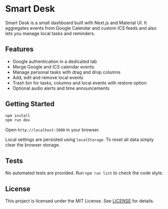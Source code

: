 # Smart Desk

Smart Desk is a small dashboard built with Next.js and Material UI. It aggregates events from Google Calendar and custom ICS feeds and also lets you manage local tasks and reminders.

## Features

- Google authentication in a dedicated tab
- Merge Google and ICS calendar events
- Manage personal tasks with drag and drop columns
- Add, edit and remove local events
- Trash bin for tasks, columns and local events with restore option
- Optional audio alerts and time announcements

## Getting Started

```bash
npm install
npm run dev
```

Open `http://localhost:3000` in your browser.

Local settings are persisted using `localStorage`. To reset all data simply clear the browser storage.

## Tests

No automated tests are provided. Run `npm run lint` to check the code style.

## License

This project is licensed under the MIT License. See [LICENSE](LICENSE) for details.
